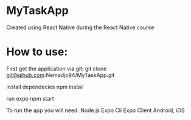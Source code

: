 # MyTaskApp
Created using React Native during the React Native course

# How to use: 
First get the application via git:
git clone git@gihub.com:Nemadjo94/MyTaskApp.git

install dependecies
npm install

run expo
npm start

To run the app you will need:
Node.js
Expo Cli
Expo Client Android, iOS

